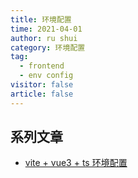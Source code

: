 ```yaml
---
title: 环境配置
time: 2021-04-01
author: ru shui
category: 环境配置
tag:
  - frontend
  - env config
visitor: false
article: false
---
```


## 系列文章
- [vite + vue3 + ts 环境配置](./vite_vue3_ts.md)
